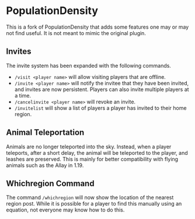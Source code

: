 # PopulationDensity

This is a fork of PopulationDensity that adds some features one may or may not find useful. It is not meant to mimic the original plugin.

## Invites
The invite system has been expanded with the following commands.
* `/visit <player name>` will allow visiting players that are offline.
* `/invite <player name>` will notify the invitee that they have been invited, and invites are now persistent. Players can also invite multiple players at a time.
* `/cancelinvite <player name>` will revoke an invite.
* `/invitelist` will show a list of players a player has invited to their home region.

## Animal Teleportation
Animals are no longer teleported into the sky. Instead, when a player teleports, after a short delay, the animal will be teleported to the player, and leashes are preserved. This is mainly for better compatibility with flying animals such as the Allay in 1.19.

## Whichregion Command
The command `/whichregion` will now show the location of the nearest region post. While it is possible for a player to find this manually using an equation, not everyone may know how to do this.